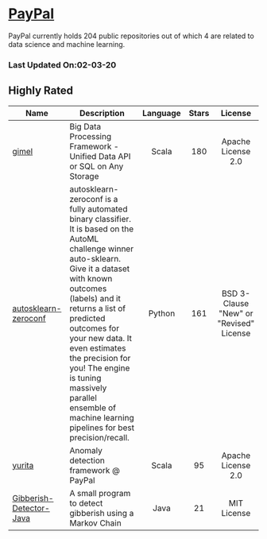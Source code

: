 # [PayPal](https://github.com/paypal)

PayPal currently holds 204 public repositories out of which 4 are related to data science and machine learning.

 ### Last Updated On:02-03-20

## Highly Rated

| Name | Description | Language | Stars | License |
| ---- | ----------- | :--------: | :-----: | :-------: |
 | [gimel](https://github.com/paypal/gimel) | Big Data Processing Framework - Unified Data API or SQL on Any Storage | Scala | 180 | Apache License 2.0 |
| [autosklearn-zeroconf](https://github.com/paypal/autosklearn-zeroconf) | autosklearn-zeroconf is a fully automated binary classifier. It is based on the AutoML challenge winner auto-sklearn. Give it a dataset with known outcomes (labels) and it returns a list of predicted outcomes for your new data. It even estimates the precision for you! The engine is tuning massively parallel ensemble of machine learning pipelines for best precision/recall. | Python | 161 | BSD 3-Clause "New" or "Revised" License |
| [yurita](https://github.com/paypal/yurita) | Anomaly detection framework @ PayPal | Scala | 95 | Apache License 2.0 |
| [Gibberish-Detector-Java](https://github.com/paypal/Gibberish-Detector-Java) | A small program to detect gibberish using a Markov Chain | Java | 21 | MIT License |
